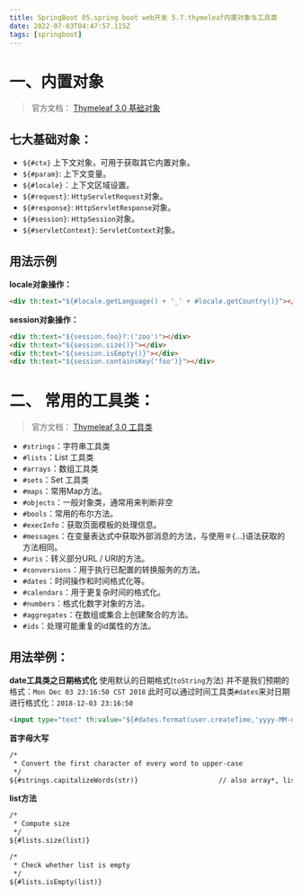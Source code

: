 ```yaml
---
title: SpringBoot 05.spring boot web开发 5.7.thymeleaf内置对象与工具类
date: 2022-07-03T04:47:57.115Z
tags: [springboot]
---
```

# 一、内置对象

> 官方文档： [Thymeleaf 3.0 基础对象](https://www.thymeleaf.org/doc/tutorials/3.0/usingthymeleaf.html#appendix-a-expression-basic-objects)

## 七大基础对象：

- `${#ctx}` 上下文对象，可用于获取其它内置对象。
- `${#param}`: 上下文变量。
- `${#locale}`：上下文区域设置。
- `${#request}`: `HttpServletRequest`对象。
- `${#response}`: `HttpServletResponse`对象。
- `${#session}`: `HttpSession`对象。
- `${#servletContext}`: `ServletContext`对象。

## 用法示例

**locale对象操作：**

```html
<div th:text="${#locale.getLanguage() + '_' + #locale.getCountry()}"></div>
```

**session对象操作：**

```html
<div th:text="${session.foo}?:('zoo')"></div>
<div th:text="${session.size()}"></div>
<div th:text="${session.isEmpty()}"></div>
<div th:text="${session.containsKey('foo')}"></div>
```

# 二、 常用的工具类：

> 官方文档： [Thymeleaf 3.0 工具类](https://www.thymeleaf.org/doc/tutorials/3.0/usingthymeleaf.html#appendix-b-expression-utility-objects)

- `#strings`：字符串工具类
- `#lists`：List 工具类
- `#arrays`：数组工具类
- `#sets`：Set 工具类
- `#maps`：常用Map方法。
- `#objects`：一般对象类，通常用来判断非空
- `#bools`：常用的布尔方法。
- `#execInfo`：获取页面模板的处理信息。
- `#messages`：在变量表达式中获取外部消息的方法，与使用＃{...}语法获取的方法相同。
- `#uris`：转义部分URL / URI的方法。
- `#conversions`：用于执行已配置的转换服务的方法。
- `#dates`：时间操作和时间格式化等。
- `#calendars`：用于更复杂时间的格式化。
- `#numbers`：格式化数字对象的方法。
- `#aggregates`：在数组或集合上创建聚合的方法。
- `#ids`：处理可能重复的id属性的方法。

## 用法举例：

**date工具类之日期格式化**
使用默认的日期格式(`toString`方法) 并不是我们预期的格式：`Mon Dec 03 23:16:50 CST 2018`
此时可以通过时间工具类`#dates`来对日期进行格式化：`2018-12-03 23:16:50`

```html
<input type="text" th:value="${#dates.format(user.createTime,'yyyy-MM-dd HH:mm:ss')}"/>
```

**首字母大写**

```html
/*
 * Convert the first character of every word to upper-case
 */
${#strings.capitalizeWords(str)}                    // also array*, list* and set*
```

**list方法**

```html
/*
 * Compute size
 */
${#lists.size(list)}

/*
 * Check whether list is empty
 */
${#lists.isEmpty(list)}
```